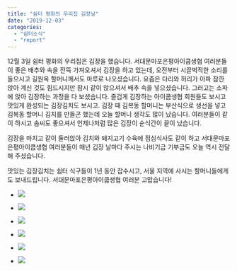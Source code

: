 ```yaml
---
title: "쉼터 평화의 우리집 김장날"
date: "2019-12-03"
categories: 
  - "쉼터소식"
  - "report"
---
```


12월 3일 쉼터 평화의 우리집은 김장을 했습니다. 서대문마포은평아이쿱생협 여러분들이 좋은 배추와 속을 잔뜩 가져오셔서 김장을 하고 있는데, 오전부터 시끌벅적한 소리를 들으시고 길원옥 할머니께서도 마루로 나오셨습니다. 요즘은 다리와 허리가 아파 잠깐 앉아 계신 것도 힘드시지만 잠시 같이 앉으셔서 배추 속을 넣으셨습니다. 그러고는 소파에 앉아 김장하는 과정을 다 보셨습니다. 즐겁게 김장하는 아이쿱생협 회원들도 보시고 맛있게 완성되는 김장김치도 보시고. 김장 때 김복동 할머니는 부산식으로 생선을 넣고 김복동 할머니 김치를 만들곤 했는데 오늘 할머니 생각도 많이 났습니다. 여러분들이 같이 하시고 솜씨도 좋으셔서 언제나처럼 많은 김장이 순식간이 끝이 났습니다.

김장을 마치고 같이 둘러앉아 김치와 돼지고기 수육에 점심식사도 같이 하고 서대문마포은평아이쿱생협 여러분들이 매년 김장 날마다 주시는 나비기금 기부금도 오늘 역시 전달해 주셨습니다.

맛있는 김장김치는 쉼터 식구들이 1년 동안 잡수시고, 서울 지역에 사시는 할머니들에게도 보내드립니다. 서대문마포은평아이쿱생협 여러분 고맙습니다!

- ![](https://womenandwar.net/kr/wp-content/uploads/2019/12/크기변환IMGP3350.jpg)
    
- ![](https://womenandwar.net/kr/wp-content/uploads/2019/12/크기변환IMGP3352.jpg)
    
- ![](https://womenandwar.net/kr/wp-content/uploads/2019/12/크기변환IMGP3356.jpg)
    
- ![](https://womenandwar.net/kr/wp-content/uploads/2019/12/photo_2019-12-04_10-24-28-768x1024.jpg)
    
- ![](https://womenandwar.net/kr/wp-content/uploads/2019/12/photo_2019-12-04_10-25-16-768x1024.jpg)
    
- ![](https://womenandwar.net/kr/wp-content/uploads/2019/12/photo_2019-12-04_10-25-39-1024x768.jpg)

